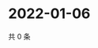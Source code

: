 # 2022-01-06

共 0 条

<!-- BEGIN WEIBO -->
<!-- 最后更新时间 Thu Jan 06 2022 04:16:29 GMT+0800 (China Standard Time) -->

<!-- END WEIBO -->
